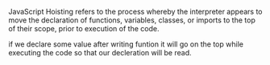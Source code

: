 JavaScript Hoisting refers to the process whereby the interpreter appears to move the declaration of functions, variables, classes, or imports to the top of their scope, prior to execution of the code.

if we declare some value after writing funtion it will go on the top while executing the code so that our decleration will be read. 